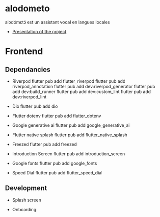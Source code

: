 
# alodometo
alɔdómɛtɔ́ est un assistant vocal en langues locales

- [Presentation of the project](https://lablab.ai/event/benin-multimodal-ai-hackathon/aida/al%C9%94-do-m%C9%9B-t%C9%94-assistant-vocal-multifonctionnel)


# Frontend
## Dependancies

- Riverpod
    flutter pub add flutter_riverpod
    flutter pub add riverpod_annotation
    flutter pub add dev:riverpod_generator
    flutter pub add dev:build_runner
    flutter pub add dev:custom_lint
    flutter pub add dev:riverpod_lint

- Dio
    flutter pub add dio

- Flutter dotenv
    flutter pub add flutter_dotenv

- Google generative ai
    flutter pub add google_generative_ai

- Flutter native splash
    flutter pub add flutter_native_splash

- Freezed
    flutter pub add freezed

- Introduction Screen
    flutter pub add introduction_screen

- Google fonts
    flutter pub add google_fonts

- Speed Dial
    flutter pub add flutter_speed_dial

## Development

- Splash screen

- Onboarding

<!-- This project is a starting point for a Flutter application.

A few resources to get you started if this is your first Flutter project:

- [Lab: Write your first Flutter app](https://docs.flutter.dev/get-started/codelab)
- [Cookbook: Useful Flutter samples](https://docs.flutter.dev/cookbook)

For help getting started with Flutter development, view the
[online documentation](https://docs.flutter.dev/), which offers tutorials,
samples, guidance on mobile development, and a full API reference. -->

